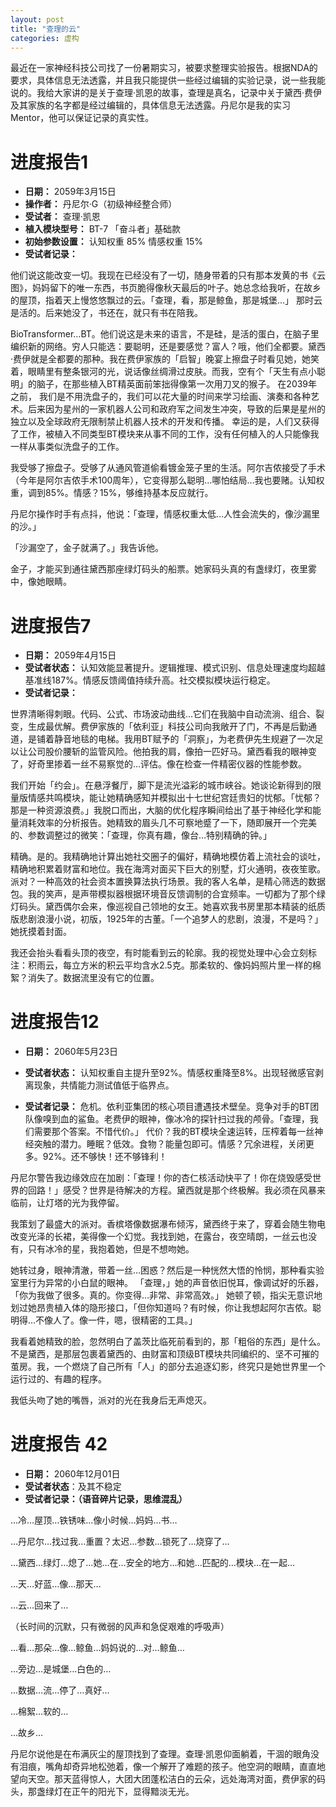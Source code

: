 ```yaml
---
layout: post
title: "查理的云"
categories: 虚构
---
```


最近在一家神经科技公司找了一份暑期实习，被要求整理实验报告。根据NDA的要求，具体信息无法透露，并且我只能提供一些经过编辑的实验记录，说一些我能说的。我给大家讲的是关于查理·凯恩的故事，查理是真名，记录中关于黛西·费伊及其家族的名字都是经过编辑的，具体信息无法透露。丹尼尔是我的实习Mentor，他可以保证记录的真实性。

# 进度报告1

- **日期：** 2059年3月15日
- **操作者：** 丹尼尔·G（初级神经整合师）
- **受试者：** 查理·凯恩
- **植入模块型号：** BT-7 「奋斗者」基础款
- **初始参数设置：** 认知权重 85%  情感权重 15%
- **受试者记录：**

 他们说这能改变一切。我现在已经没有了一切，随身带着的只有那本发黄的书《云图》，妈妈留下的唯一东西，书页脆得像秋天最后的叶子。她总念给我听，在故乡的屋顶，指着天上慢悠悠飘过的云。「查理，看，那是鲸鱼，那是城堡…」 那时云是活的。后来她没了，书还在，就只有书在陪我。

 BioTransformer…BT。他们说这是未来的语言，不是硅，是活的蛋白，在脑子里编织新的网络。穷人只能选：要聪明，还是要感觉？富人？哦，他们全都要。黛西·费伊就是全都要的那种。我在费伊家族的「启智」晚宴上擦盘子时看见她，她笑着，眼睛里有整条银河的光，说话像丝绸滑过皮肤。而我，空有个「天生有点小聪明」的脑子，在那些植入BT精英面前笨拙得像第一次用刀叉的猴子。
 在2039年之前， 我们是不用洗盘子的，我们可以花大量的时间来学习绘画、演奏和各种艺术。后来因为星州的一家机器人公司和政府军之间发生冲突，导致的后果是星州的独立以及全球政府无限制禁止机器人技术的开发和传播。
 幸运的是，人们又获得了工作，被植入不同类型BT模块来从事不同的工作，没有任何植入的人只能像我一样从事类似洗盘子的工作。

 我受够了擦盘子。受够了从通风管道偷看镀金笼子里的生活。阿尔吉侬接受了手术（今年是阿尔吉侬手术100周年），它变得那么聪明…哪怕结局…我也要赌。认知权重，调到85%。情感？15%，够维持基本反应就行。

 丹尼尔操作时手有点抖，他说：「查理，情感权重太低…人性会流失的，像沙漏里的沙。」

「沙漏空了，金子就满了。」我告诉他。

金子，才能买到通往黛西那座绿灯码头的船票。她家码头真的有盏绿灯，夜里雾中，像她眼睛。


# 进度报告7

- **日期：** 2059年4月15日
- **受试者状态：** 
认知效能显著提升。逻辑推理、模式识别、信息处理速度均超越基准线187%。情感反馈阈值持续升高。社交模拟模块运行稳定。
- **受试者记录：** 

 世界清晰得刺眼。代码、公式、市场波动曲线…它们在我脑中自动流淌、组合、裂变，生成最优解。费伊家族的「依利亚」科技公司向我敞开了门，不再是后勤通道，是铺着静音地毯的电梯。我用BT赋予的「洞察」，为老费伊先生规避了一次足以让公司股价腰斩的监管风险。他拍我的肩，像拍一匹好马。黛西看我的眼神变了，好奇里掺着一丝不易察觉的…评估。像在检查一件精密仪器的性能参数。

 我们开始「约会」。在悬浮餐厅，脚下是流光溢彩的城市峡谷。她谈论新得到的限量版情感共鸣模块，能让她精确感知并模拟出十七世纪宫廷贵妇的忧郁。「忧郁？那是一种资源浪费。」我脱口而出，大脑的优化程序瞬间给出了基于神经化学和能量消耗效率的分析报告。她精致的眉头几不可察地蹙了一下，随即展开一个完美的、参数调整过的微笑：「查理，你真有趣，像台…特别精确的钟。」

 精确。是的。我精确地计算出她社交圈子的偏好，精确地模仿着上流社会的谈吐，精确地积累着财富和地位。我在海湾对面买下巨大的别墅，灯火通明，夜夜笙歌。派对？一种高效的社会资本置换算法执行场景。我的客人名单，是精心筛选的数据包。我的笑声，是声带模拟器根据环境音反馈调制的合宜频率。一切都为了那个绿灯码头。黛西偶尔会来，像巡视自己领地的女王。她喜欢我书房里那本精装的纸质版悲剧浪漫小说，初版，1925年的古董。「一个追梦人的悲剧，浪漫，不是吗？」她抚摸着封面。
 
 我还会抬头看看头顶的夜空，有时能看到云的轮廓。我的视觉处理中心会立刻标注：积雨云，每立方米的积云平均含水2.5克。那柔软的、像妈妈照片里一样的棉絮？消失了。数据流里没有它的位置。
 

# 进度报告12
- **日期：** 2060年5月23日
- **受试者状态：** 认知权重自主提升至92%。情感权重降至8%。出现轻微感官剥离现象，共情能力测试值低于临界点。

- **受试者记录：**
 危机。依利亚集团的核心项目遭遇技术壁垒。竞争对手的BT团队像嗅到血的鲨鱼。老费伊的眼神，像冰冷的探针扫过我的颅骨。「查理，我们需要那个答案。不惜代价。」
 代价？我的BT模块全速运转，压榨着每一丝神经突触的潜力。睡眠？低效。食物？能量包即可。情感？冗余进程，关闭更多。92%。还不够快！还不够锋利！
 
 丹尼尔警告我边缘效应在加剧：「查理！你的杏仁核活动快平了！你在烧毁感受世界的回路！」感受？世界是待解决的方程。黛西就是那个终极解。我必须在风暴来临前，让灯塔的光为我停留。
 
 我策划了最盛大的派对。香槟塔像数据瀑布倾泻，黛西终于来了，穿着会随生物电改变光泽的长裙，美得像一个幻觉。我找到她，在露台，夜空晴朗，一丝云也没有，只有冰冷的星，我抱着她，但是不想吻她。
 
 她转过身，眼神清澈，带着一丝…困惑？然后是一种恍然大悟的怜悯，那种看实验室里行为异常的小白鼠的眼神。
 「查理，」她的声音依旧悦耳，像调试好的乐器，「你为我做了很多。真的。你变得…非常、非常高效。」
 她顿了顿，指尖无意识地划过她昂贵植入体的隐形接口，「但你知道吗？有时候，你让我想起阿尔吉侬。聪明得…不像人了。像一件，嗯，很精密的工具。」
 
 我看着她精致的脸，忽然明白了盖茨比临死前看到的，那「粗俗的东西」是什么。不是黛西，是那层包裹着黛西的、由财富和顶级BT模块共同编织的、坚不可摧的茧房。我，一个燃烧了自己所有「人」的部分去追逐幻影，终究只是她世界里一个运行过的、有趣的程序。
 
 我低头吻了她的嘴唇，派对的光在我身后无声熄灭。


# 进度报告 42
- **日期：** 2060年12月01日
- **受试者状态**：及其不稳定
- **受试者记录：（语音碎片记录，思维混乱）**

 …冷…屋顶…铁锈味…像小时候…妈妈…书…

 …丹尼尔…找过我…重置？太迟…参数…锁死了…烧穿了…

 …黛西…绿灯…熄了…她…在…安全的地方…和她…匹配的…模块…在一起…

 …天…好蓝…像…那天…

 …云…回来了…

 （长时间的沉默，只有微弱的风声和急促艰难的呼吸声）

 …看…那朵…像…鲸鱼…妈妈说的…对…鲸鱼…

 …旁边…是城堡…白色的…

 …数据…流…停了…真好…

 …棉絮…软的…
 
 …故乡…
 
丹尼尔说他是在布满灰尘的屋顶找到了查理。查理·凯恩仰面躺着，干涸的眼角没有泪痕，嘴角却奇异地松弛着，像一个解开了难题的孩子。他空洞的眼睛，直直地望向天空。那天蓝得惊人，大团大团蓬松洁白的云朵，远处海湾对面，费伊家的码头，那盏绿灯在正午的阳光下，显得黯淡无光。